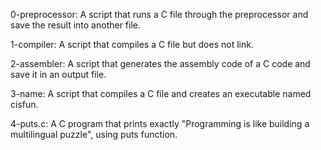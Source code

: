 0-preprocessor: A script that runs a C file through the preprocessor and save the result into another file.

1-compiler: A script that compiles a C file but does not link.

2-assembler: A script that generates the assembly code of a C code and save it in an output file.

3-name: A script that compiles a C file and creates an executable named cisfun.

4-puts.c: A C program that prints exactly "Programming is like building a multilingual puzzle", using puts function.
